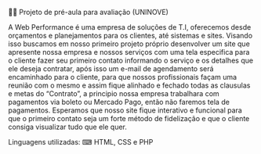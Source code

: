 👨‍💻 Projeto de pré-aula para avaliação (UNINOVE)

A Web Performance é uma empresa de soluções de T.I, oferecemos desde orçamentos e planejamentos para os clientes, até sistemas e sites.
Visando isso buscamos em nosso primeiro projeto próprio desenvolver um site que apresente nossa empresa e nossos serviços com uma tela especifica para o cliente fazer seu primeiro contato informando o serviço e os detalhes que ele deseja contratar, após isso um e-mail de agendamento será encaminhado para o cliente, para que nossos profissionais façam uma reunião com o mesmo e assim fique alinhado e fechado todas as clausulas e metas do “Contrato”, a principio nossa empresa trabalhara com pagamentos via boleto ou Mercado Pago, então não faremos tela de pagamentos. 
Esperamos que nosso site fique interativo e funcional para que o primeiro contato seja um forte método de fidelização e que o cliente consiga visualizar tudo que ele quer. 



Linguagens utilizadas:
⌨ HTML, CSS e PHP
